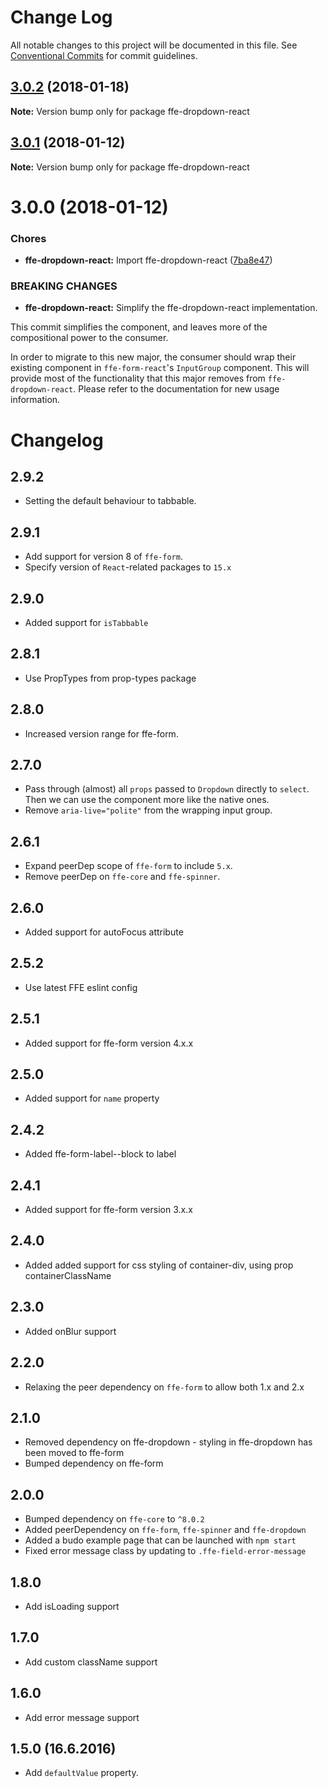# Change Log

All notable changes to this project will be documented in this file.
See [Conventional Commits](https://conventionalcommits.org) for commit guidelines.

<a name="3.0.2"></a>
## [3.0.2](***REMOVED***) (2018-01-18)




**Note:** Version bump only for package ffe-dropdown-react

<a name="3.0.1"></a>

## [3.0.1](***REMOVED***) (2018-01-12)

**Note:** Version bump only for package ffe-dropdown-react

<a name="3.0.0"></a>

# 3.0.0 (2018-01-12)

### Chores

* **ffe-dropdown-react:** Import ffe-dropdown-react ([7ba8e47](***REMOVED***))

### BREAKING CHANGES

* **ffe-dropdown-react:** Simplify the ffe-dropdown-react implementation.

This commit simplifies the component, and leaves more of the
compositional power to the consumer.

In order to migrate to this new major, the consumer should wrap
their existing component in `ffe-form-react`'s `InputGroup`
component. This will provide most of the functionality that this
major removes from `ffe-dropdown-react`. Please refer to the
documentation for new usage information.

# Changelog

## 2.9.2

* Setting the default behaviour to tabbable.

## 2.9.1

* Add support for version 8 of `ffe-form`.
* Specify version of `React`-related packages to `15.x`

## 2.9.0

* Added support for `isTabbable`

## 2.8.1

* Use PropTypes from prop-types package

## 2.8.0

* Increased version range for ffe-form.

## 2.7.0

* Pass through (almost) all `props` passed to `Dropdown` directly to `select`. Then we can use the component more like the native ones.
* Remove `aria-live="polite"` from the wrapping input group.

## 2.6.1

* Expand peerDep scope of `ffe-form` to include `5.x`.
* Remove peerDep on `ffe-core` and `ffe-spinner`.

## 2.6.0

* Added support for autoFocus attribute

## 2.5.2

* Use latest FFE eslint config

## 2.5.1

* Added support for ffe-form version 4.x.x

## 2.5.0

* Added support for `name` property

## 2.4.2

* Added ffe-form-label--block to label

## 2.4.1

* Added support for ffe-form version 3.x.x

## 2.4.0

* Added added support for css styling of container-div, using prop containerClassName

## 2.3.0

* Added onBlur support

## 2.2.0

* Relaxing the peer dependency on `ffe-form` to allow both 1.x and 2.x

## 2.1.0

* Removed dependency on ffe-dropdown - styling in ffe-dropdown has been moved to ffe-form
* Bumped dependency on ffe-form

## 2.0.0

* Bumped dependency on `ffe-core` to `^8.0.2`
* Added peerDependency on `ffe-form`, `ffe-spinner` and `ffe-dropdown`
* Added a budo example page that can be launched with `npm start`
* Fixed error message class by updating to `.ffe-field-error-message`

## 1.8.0

* Add isLoading support

## 1.7.0

* Add custom className support

## 1.6.0

* Add error message support

## 1.5.0 (16.6.2016)

* Add `defaultValue` property.
